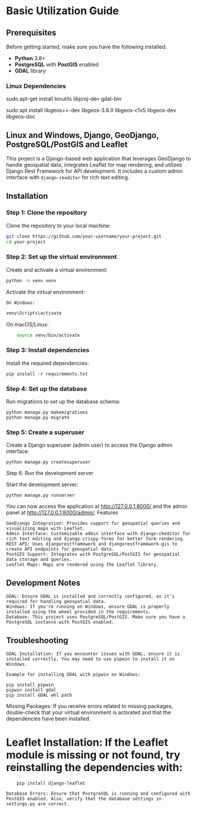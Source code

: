 # Basic Utilization Guide

## Prerequisites

Before getting started, make sure you have the following installed:

- **Python** 3.8+
- **PostgreSQL** with **PostGIS** enabled
- **GDAL** library

### Linux Dependencies

sudo apt-get install binutils libproj-dev gdal-bin

sudo apt install libgeos++-dev libgeos-3.8.0 libgeos-c1v5 libgeos-dev libgeos-doc

## Linux and Windows, Django, GeoDjango, PostgreSQL/PostGIS and Leaflet

This project is a Django-based web application that leverages GeoDjango to handle geospatial data, integrates Leaflet for map rendering, and utilizes Django Rest Framework for API development. It includes a custom admin interface with `django-ckeditor` for rich text editing.

## Installation

### Step 1: Clone the repository
Clone the repository to your local machine:

```bash
git clone https://github.com/your-username/your-project.git
cd your-project
```

### Step 2: Set up the virtual environment

Create and activate a virtual environment:
```bash
python -m venv venv
```
Activate the virtual environment:

    On Windows:
```bash
venv\Scripts\activate
```
On macOS/Linux:
```bash
    source venv/bin/activate
```
### Step 3: Install dependencies

Install the required dependencies:
```venv
pip install -r requirements.txt
```
### Step 4: Set up the database

Run migrations to set up the database schema:
```venv
python manage.py makemigrations
python manage.py migrate
```
### Step 5: Create a superuser

Create a Django superuser (admin user) to access the Django admin interface:
```venv
python manage.py createsuperuser
```
Step 6: Run the development server

Start the development server:
```venv
python manage.py runserver
```
You can now access the application at http://127.0.0.1:8000/ and the admin panel at http://127.0.0.1:8000/admin/.
Features

    GeoDjango Integration: Provides support for geospatial queries and visualizing maps with Leaflet.
    Admin Interface: Customizable admin interface with django-ckeditor for rich text editing and django-crispy-forms for better form rendering.
    REST API: Uses djangorestframework and djangorestframework-gis to create API endpoints for geospatial data.
    PostGIS Support: Integrates with PostgreSQL/PostGIS for geospatial data storage and queries.
    Leaflet Maps: Maps are rendered using the Leaflet library.

## Development Notes

    GDAL: Ensure GDAL is installed and correctly configured, as it’s required for handling geospatial data.
    Windows: If you're running on Windows, ensure GDAL is properly installed using the wheel provided in the requirements.
    Database: This project uses PostgreSQL/PostGIS. Make sure you have a PostgreSQL instance with PostGIS enabled.

## Troubleshooting

    GDAL Installation: If you encounter issues with GDAL, ensure it is installed correctly. You may need to use pipwin to install it on Windows.

    Example for installing GDAL with pipwin on Windows:
``` venv
pip install pipwin
pipwin install gdal
pip install GDAL whl path
```
Missing Packages: If you receive errors related to missing packages, double-check that your virtual environment is activated and that the dependencies have been installed.

# Leaflet Installation: If the Leaflet module is missing or not found, try reinstalling the dependencies with:
```venv
    pip install django-leaflet
```
    Database Errors: Ensure that PostgreSQL is running and configured with PostGIS enabled. Also, verify that the database settings in settings.py are correct.
